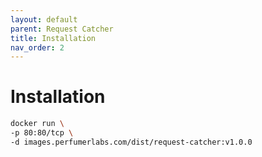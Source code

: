 ```yaml
---
layout: default
parent: Request Catcher
title: Installation
nav_order: 2
---
```


Installation
============

```bash
docker run \
-p 80:80/tcp \
-d images.perfumerlabs.com/dist/request-catcher:v1.0.0
```